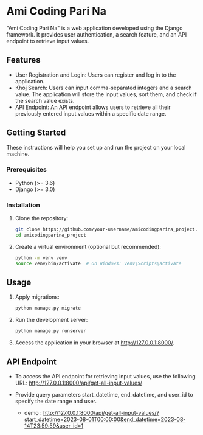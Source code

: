 # Ami Coding Pari Na

"Ami Coding Pari Na" is a web application developed using the Django framework. It provides user authentication, a search feature, and an API endpoint to retrieve input values.

## Features

- User Registration and Login: Users can register and log in to the application.
- Khoj Search: Users can input comma-separated integers and a search value. The application will store the input values, sort them, and check if the search value exists.
- API Endpoint: An API endpoint allows users to retrieve all their previously entered input values within a specific date range.

## Getting Started

These instructions will help you set up and run the project on your local machine.

### Prerequisites

- Python (>= 3.6)
- Django (>= 3.0)

### Installation

1. Clone the repository:

   ```sh
   git clone https://github.com/your-username/amicodingparina_project.git
   cd amicodingparina_project

2. Create a virtual environment (optional but recommended):

      ```sh
      python -m venv venv
      source venv/bin/activate  # On Windows: venv\Scripts\activate
## Usage
1. Apply migrations:

      ```sh
      python manage.py migrate
2. Run the development server:
      ```sh
      python manage.py runserver
3. Access the application in your browser at http://127.0.0.1:8000/.

## API Endpoint

- To access the API endpoint for retrieving input values, use the following URL:
   http://127.0.0.1:8000/api/get-all-input-values/

- Provide query parameters start_datetime, end_datetime, and user_id to specify the date range and user.
  * demo : http://127.0.0.1:8000/api/get-all-input-values/?start_datetime=2023-08-01T00:00:00&end_datetime=2023-08-14T23:59:59&user_id=1
